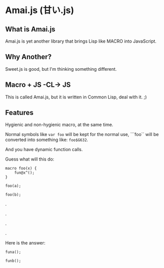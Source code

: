 # Amai.js (甘い.js)

## What is Amai.js
Amai.js is yet another library that brings Lisp like MACRO into JavaScript.

## Why Another?
Sweet.js is good, but I'm thinking something different.

## Macro + JS -CL-> JS
This is called Amai.js, but it is written in Common Lisp, deal with it. ;)

## Features
Hygienic and non-hygienic macro, at the same time.

Normal symbols like `var foo` will be kept for the normal use, ```foo`` will be converted into something like: `foo$G632`.

And you have dynamic function calls.

Guess what will this do:
```
macro foo(x) {
    fun@x^();
}

foo(a);

foo(b);
```

.

.

.

.

Here is the answer:
```
funa();

funb();
```
